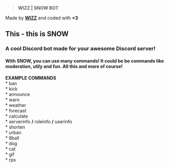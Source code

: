 > **WIZZ | SNOW BOT**

Made by [**WIZZ**](https://discordsnowbot.weebly.com/) and coded with **<3**

## This - this is SNOW
### A cool Discord bot made for your awesome Discord server!
#### With SNOW, you can use many commands! It could be be commands like moderation, utily and fun. All this and more of course!

<p><b>EXAMPLE COMMANDS</b><br>* ban<br>* kick<br>* announce<br>* warn<br>* weather<br>* forecast<br>* calculate<br>* serverinfo <b>/</b> roleinfo <b>/</b> userinfo<br>* shorten<br>* urban<br>* 8ball<br>* dog<br>* cat<br>* gif<br>* rps</p>
